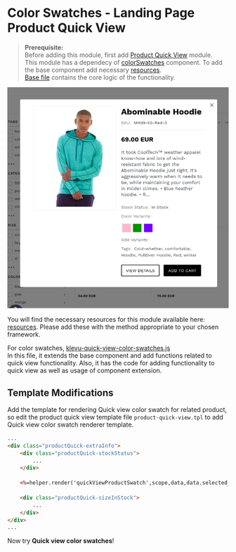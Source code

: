 # Color Swatches - Landing Page Product Quick View

>**Prerequisite:**  
>Before adding this module, first add [Product Quick View](/modules/product-quick-view) module.  
>This module has a dependecy of [colorSwatches](/components/color-swatches) component. To add the base component add necessary [resources](/components/color-swatches/resources).  
>[Base file](/components/color-swatches/resources/assets/js/klevu-color-swatches.js) contains the core logic of the functionality.  

![Quick-view color-swatches](/modules/color-swatches/images/image002.png)

You will find the necessary resources for this module available here:
[resources](/modules/color-swatches/quick-view/resources). Please add these with the
method appropriate to your chosen framework.

For color swatches,
[klevu-quick-view-color-swatches.js](/modules/color-swatches/quick-view/resources/assets/js/klevu-quick-view-color-swatches.js)  
In this file, it extends the base component and add functions related to quick view functionality. Also, it has the code for adding functionality to quick view as well as usage of component extension.

## Template Modifications

Add the template for rendering Quick view color swatch for related product,
so edit the product quick view template file `product-quick-view.tpl` to add Quick view color swatch renderer template.

```html
...
<div class="productQuick-extraInfo">
    <div class="productQuick-stockStatus">
        ...
    </div>

    <%=helper.render('quickViewProductSwatch',scope,data,data.selected_product) %>

    <div class="productQuick-sizeInStock">
        ...
    </div>
</div>
...
```

Now try **Quick view color swatches**!
